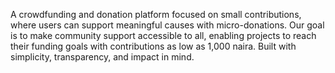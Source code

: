 A crowdfunding and donation platform focused on small contributions, where users can support meaningful causes with micro-donations. Our goal is to make community support accessible to all, enabling projects to reach their funding goals with contributions as low as 1,000 naira. Built with simplicity, transparency, and impact in mind.
